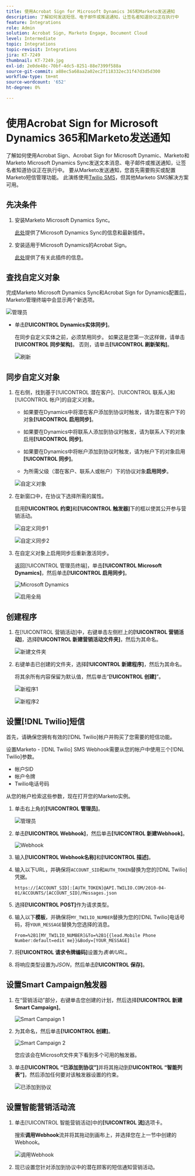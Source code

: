 ```yaml
---
title: 使用Acrobat Sign for Microsoft Dynamics 365和Marketo发送通知
description: 了解如何发送短信、电子邮件或推送通知，让签名者知道协议正在执行中
feature: Integrations
role: Admin
solution: Acrobat Sign, Marketo Engage, Document Cloud
level: Intermediate
topic: Integrations
topic-revisit: Integrations
jira: KT-7249
thumbnail: KT-7249.jpg
exl-id: 2e0de48c-70bf-4dc5-8251-88e7399f588a
source-git-commit: a88ec5a68aa2a02ec2f118332ec31f47d3d5d300
workflow-type: tm+mt
source-wordcount: '652'
ht-degree: 0%

---
```


# 使用Acrobat Sign for Microsoft Dynamics 365和Marketo发送通知

了解如何使用Acrobat Sign、Acrobat Sign for Microsoft Dynamic、Marketo和Marketo Microsoft Dynamics Sync发送文本消息、电子邮件或推送通知，让签名者知道协议正在执行中。 要从Marketo发送通知，您首先需要购买或配置Marketo短信管理功能。 此演练使用[Twilio SMS](https://launchpoint.marketo.com/twilio/twilio-sms-for-marketo/)，但其他Marketo SMS解决方案可用。

## 先决条件

1. 安装Marketo Microsoft Dynamics Sync。

   [此处](https://experienceleague.adobe.com/docs/marketo/using/product-docs/crm-sync/microsoft-dynamics/marketo-plugin-releases-for-microsoft-dynamics.html)提供了Microsoft Dynamics Sync的信息和最新插件。

1. 安装适用于Microsoft Dynamics的Acrobat Sign。

   [此处](https://helpx.adobe.com/ca/sign/using/microsoft-dynamics-integration-installation-guide.html)提供了有关此插件的信息。

## 查找自定义对象

完成Marketo Microsoft Dynamics Sync和Acrobat Sign for Dynamics配置后，Marketo管理终端中会显示两个新选项。

![管理员](assets/adminTerminal.png)

* 单击&#x200B;**[!UICONTROL Dynamics实体同步]**。

  在同步自定义实体之前，必须禁用同步。 如果这是您第一次这样做，请单击&#x200B;**[!UICONTROL 同步架构]**。 否则，请单击&#x200B;**[!UICONTROL 刷新架构]**。

  ![刷新](assets/refreshSchema.png)

## 同步自定义对象

1. 在右侧，找到基于[!UICONTROL 潜在客户]、[!UICONTROL 联系人]和[!UICONTROL 帐户]的自定义对象。

   * 如果要在Dynamics中将潜在客户添加到协议时触发，请为潜在客户下的对象&#x200B;**[!UICONTROL 启用同步]**。

   * 如果要在Dynamics中将联系人添加到协议时触发，请为联系人下的对象启用&#x200B;**[!UICONTROL 同步]**。

   * 如果要在Dynamics中将帐户添加到协议时触发，请为帐户下的对象启用&#x200B;**[!UICONTROL 同步]**。

   * 为所需父级（潜在客户、联系人或帐户）下的协议对象&#x200B;**启用同步**。

   ![自定义对象](assets/enableSyncDynamics.png)

1. 在新窗口中，在协议下选择所需的属性。

   启用&#x200B;**[!UICONTROL 约束]**&#x200B;和&#x200B;**[!UICONTROL 触发器]**&#x200B;下的框以使其公开参与营销活动。

   ![自定义同步1](assets/entitySync1.png)

   ![自定义同步2](assets/entitySync2.png)

1. 在自定义对象上启用同步后重新激活同步。

   返回[!UICONTROL 管理员终端]，单击&#x200B;**[!UICONTROL Microsoft Dynamics]**，然后单击&#x200B;**[!UICONTROL 启用同步]**。

   ![Microsoft Dynamics](assets/microsoftDynamics.png)

   ![启用全局](assets/enableGlobalDynamics.png)

## 创建程序

1. 在[!UICONTROL 营销活动]中，右键单击左侧栏上的&#x200B;**[!UICONTROL 营销活动]**，选择&#x200B;**[!UICONTROL 新建营销活动文件夹]**，然后为其命名。

   ![新建文件夹](assets/newFolder.png)

1. 右键单击已创建的文件夹，选择&#x200B;**[!UICONTROL 新建程序]**，然后为其命名。

   将其余所有内容保留为默认值，然后单击“**[!UICONTROL 创建]**”。

   ![新程序1](assets/newProgram1.png)

   ![新程序2](assets/newProgram2.png)

## 设置[!DNL Twilio]短信

首先，请确保您拥有有效的[!DNL Twilio]帐户并购买了您需要的短信功能。

设置Marketo - [!DNL Twilio] SMS Webhook需要从您的帐户中使用三个[!DNL Twilio]参数。

* 帐户SID
* 帐户令牌
* Twilio电话号码

从您的帐户检索这些参数，现在打开您的Marketo实例。

1. 单击右上角的&#x200B;**[!UICONTROL 管理员]**。

   ![管理员](assets/adminTab.png)

1. 单击&#x200B;**[!UICONTROL Webhook]**，然后单击&#x200B;**[!UICONTROL 新建Webhook]**。

   ![Webhook](assets/webhooks.png)

1. 输入&#x200B;**[!UICONTROL Webhook名称]**&#x200B;和&#x200B;**[!UICONTROL 描述]**。

1. 输入以下URL，并确保将`ACCOUNT_SID`和`AUTH_TOKEN`替换为您的[!DNL Twilio]凭据。

   ```
   https://[ACCOUNT_SID]:[AUTH_TOKEN]@API.TWILIO.COM/2010-04-01/ACCOUNTS/[ACCOUNT_SID]/Messages.json
   ```

1. 选择&#x200B;**[!UICONTROL POST]**&#x200B;作为请求类型。

1. 输入以下&#x200B;**模板**，并确保将`MY_TWILIO_NUMBER`替换为您的[!DNL Twilio]电话号码，将`YOUR_MESSAGE`替换为您选择的消息。

   ```
   From=%2B1[MY_TWILIO_NUMBER]&To=%2B1{{lead.Mobile Phone Number:default=edit me}}&Body=[YOUR_MESSAGE]
   ```

1. 将&#x200B;**[!UICONTROL 请求令牌编码]**&#x200B;设置为&#x200B;*表单/URL*。

1. 将响应类型设置为&#x200B;*JSON*，然后单击&#x200B;**[!UICONTROL 保存]**。

## 设置Smart Campaign触发器

1. 在“营销活动”部分，右键单击您创建的计划，然后选择&#x200B;**[!UICONTROL 新建Smart Campaign]**。

   ![Smart Campaign 1](assets/smartCampaign1.png)

1. 为其命名，然后单击&#x200B;**[!UICONTROL 创建]**。

   ![Smart Campaign 2](assets/smartCampaign3.png)

   您应该会在Microsoft文件夹下看到多个可用的触发器。

1. 单击&#x200B;**[!UICONTROL “已添加到协议”]**&#x200B;并将其拖动到&#x200B;**[!UICONTROL “智能列表”]**，然后添加任何要对该触发器设置的约束。

   ![已添加到协议](assets/addedToAgreementDynamics.png)

## 设置智能营销活动流

1. 单击[!UICONTROL 智能营销活动]中的&#x200B;**[!UICONTROL 流]**&#x200B;选项卡。

   搜索&#x200B;**调用Webhook**&#x200B;流并将其拖动到画布上，并选择您在上一节中创建的Webhook。

   ![调用Webhook](assets/callWebhook.png)

1. 现已设置您针对添加到协议中的潜在顾客的短信通知营销活动。
